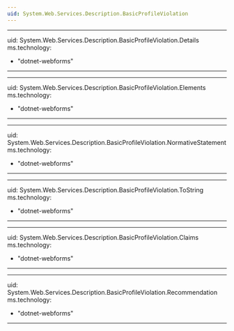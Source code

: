 ```yaml
---
uid: System.Web.Services.Description.BasicProfileViolation
---
```


---
uid: System.Web.Services.Description.BasicProfileViolation.Details
ms.technology: 
  - "dotnet-webforms"
---

---
uid: System.Web.Services.Description.BasicProfileViolation.Elements
ms.technology: 
  - "dotnet-webforms"
---

---
uid: System.Web.Services.Description.BasicProfileViolation.NormativeStatement
ms.technology: 
  - "dotnet-webforms"
---

---
uid: System.Web.Services.Description.BasicProfileViolation.ToString
ms.technology: 
  - "dotnet-webforms"
---

---
uid: System.Web.Services.Description.BasicProfileViolation.Claims
ms.technology: 
  - "dotnet-webforms"
---

---
uid: System.Web.Services.Description.BasicProfileViolation.Recommendation
ms.technology: 
  - "dotnet-webforms"
---
